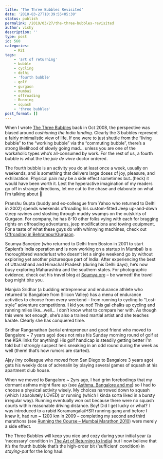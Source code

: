 ```yaml
---
title: 'The Three Bubbles Revisited'
date: '2010-03-27T10:39:55+05:30'
status: publish
permalink: /2010/03/27/the-three-bubbles-revisited
author: vishy
description: ''
type: post
id: 560
categories: 
    - R2I
tags:
    - 'art of returning'
    - bubble
    - cycling
    - delhi
    - 'fourth bubble'
    - golf
    - gurgaon
    - mumbai
    - offroading
    - Running
    - squash
    - 'three bubbles'
post_format: []
---
```

When I wrote [The Three Bubbles](https://www.ulaar.com/2008/10/25/the-three-bubbles/) back in Oct 2008, the perspective was biased around *cushioning the India landing*. Clearly the 3 bubbles represent a fairly minimalistic view of life. If one were to just shuttle from the “living bubble” to the “working bubble” via the “commuting bubble”, there’s a strong likelihood of slowly going mad… unless you are one of the workaholic types who’s all-consumed by work. For the rest of us, a fourth bubble is what the the *joie de vivre* doctor ordered.

The fourth bubble is an activity you do at least once a week, usually on weekends, and is something that delivers large doses of joy, pleasure, and exhilaration. Physical pain may be a side effect sometimes but..(heck) it would have been worth it. Lest the hyperactive imagination of my readers go off in strange directions, let me cut to the chase and elaborate on what I’m talking about 🙂

Pranshu Gupta (buddy and ex-colleague from Yahoo who returned to Delhi in 2002) spends weekends offroading his custom-fitted Jeep up-and-down steep ravines and sloshing through muddy swamps on the outskirts of Gurgaon. For company, he has 8-10 other folks vying with each for bragging rights on offroading adventures, jeep modifications and towing equipment. For a taste of what these guys do with whinnying machines, check out [Offroading in Behrampur/Gurgaon](https://www.ulaar.com/2009/09/21/offroading-in-behrampur-gurgaon-selected-shorts/).

Soumya Banerjee (who returned to Delhi from Boston in 2001 to start Sapient’s India operation and is now working on a startup in Mumbai) is a thoroughbred wanderlust who doesn’t let a single weekend go by without exploring yet another picturesque part of India. After experiencing the best of Uttarakhand and Himachal Pradesh (during his Delhi days), he’s now busy exploring Maharashtra and the southern states. For photographic evidence, check out his travel blog at [Soumya.org](http://soumya.org) – be warned! the travel bug might bite you.

Manjula Sridhar (a budding entrepreneur and endurance athlete who returned to Bangalore from Silicon Valley) has a menu of endurance activities to choose from every weekend – from running to cycling to “Lost-style” adventure competitions. I kid you not! This gal chalks up cycling and running miles like…well… I don’t know what to compare her with. As though this were not enough, she’s also a trained martial artist and she teaches karate. Clearly she has conquered time.

Sridhar Ranganathan (serial entrepreneur and good friend who moved to Bangalore ~ 7 years ago) does not miss his Sunday morning round of golf at the KGA links for anything! His golf handicap is steadily getting better I’m told but I strongly suspect he’s sneaking in an odd round during the week as well (there! that’s how rumors are started).

Ajay (my colleague who moved from San Diego to Bangalore 3 years ago) gets his weekly dose of adrenalin by playing several games of squash at his apartment club house.

When we moved to Bangalore ~ 2yrs ago, I had grim forebodings that my dormant asthma might flare up (see [Asthma, Bangalore and me](https://www.ulaar.com/2008/08/29/asthma-bangalore-and-me/)) so I had to choose a physical activity wisely. My choices narrowed down to squash (which I absolutely LOVED) or running (which I kinda sorta liked in a bursty irregular way). Running eventually won out because there were no squash courts within reasonable driving distance. Boy! Did I get lucky or what? I was introduced to a rabid Koramangala/HSR running gang and before I knew it, had run ~ 1200 km in 2009 – completing my second and third marathons (see [Running the Course – Mumbai Marathon 2010](https://www.ulaar.com/2010/02/14/running-the-course-mumbai-marathon-2010/)) were merely a side effect.

The Three Bubbles will keep you nice and cozy during your initial year (a ‘necessary’ condition in [The Art of Returning to India](https://www.ulaar.com/2010/02/20/the-art-of-returning-to-india/)) but I now believe that it’s the fourth bubble that’s the high-order bit (‘sufficient’ condition) in *staying-put* for the long haul.
